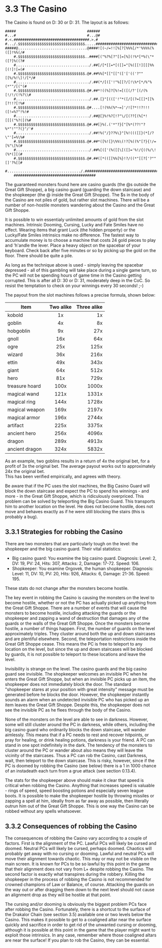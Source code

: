 # 3.3 The Casino

The Casino is found on D: 30 or D: 31. The layout is as follows:

```
#####                                 ######
#...#                                 #...@#
#.<.###################################.>.#
#.../.$$$$$$$$$$$$$$$$$$$$$$$$$$$$$$$.....####################################
#####@................................@####![(~/=!![%[?[%%%[/*'%%%%(%([]!%%(/#
    #.$$$$$$$$$$$$$$$$$$$$$$$$$$$$$$$..####[("%?%[?"[[=[%](!%*[*%(\"*([?]%((?#
    #................................../.##[/[*[[=*[([]="[%([[!][[[%%[(!]![=(#
    #.$$$$$$$$$$$$$$$$$$$$$$$$$$$$$$$.@#.##%%[*[["[["(['['(('?""[[%/%!\]!/[*/#
    #................................../.##(*/[(['!"%[[?/[!\%*[*/%"%(*""/[("(#
    #.$$$$$$$$$$$$$$$$$$$$$$$$$$$$$$$.@#.##*!((%]?[%!=[([(/?'[(/(%[!/!/(!%?\\#
    #................................../.##.[}"[((['!"*([/[(?=[[]*[[%[?!!?[!%#
    #.$$$$$$$$$$$$$$$$$$$$$$$$$$$$$$$.@#....[!(%%(%*~=]'/![?*!!?!!!([!=%?"!%!#
    #................................../.##@[}%!%?[!?"\/[(??[(%[*![[[("%?([(%#
    #.$$$$$$$$$$$$$$$$$$$$$$$$$$$$$$$.@#.##[}%(.('*"?}["[%*(??!"?%*"!""?(}"/'#
    #................................../.##!%("/}??%\}"[%!((([[}(*[/?\"'[=%\%#
    #.$$$$$$$$$$$$$$$$$$$$$$$$$$$$$$$.@#.##*([%![}\%%\(!?[%((%"[?}{!/=[%"\[%(#
    #................................../.##%[(['(%([[\[([]='%!/{((%/\!(%*(][(#
    #.$$$$$$$$$$$$$$$$$$$$$$$$$$$$$$$.@#.##([*(([[%%[%}!?/((*"[[?['?""[]'?%[[#
    #................................../.#####################################
    ######################################
```

The guaranteed monsters found here are casino guards (the @s outside the Great Gift 
Shoppe), a big casino guard (guarding the down staircase) and the shopkeeper (the @ 
inside the Great Gift Shoppe). The $s in the body of the Casino are not piles of gold, 
but rather slot machines. There will be a number of non-hostile monsters wandering 
about the Casino and the Great Gift Shoppe.

It is possible to win essentialy unlimited amounts of gold from the slot machines. 
Intrinsic Dooming, Cursing, Lucky and Fate Smiles have no effect. Wearing items that 
grant Luck (the hidden property) or the Lucky/Fate Smiles intrinsics make no difference. 
The fastest way to accumulate money is to choose a machine that costs 24 gold pieces to 
play and 'h'andle the lever. Place a heavy object on the spacebar of your keyboard. 
Check back after five minutes or so by picking up the gold on the floor. There should be 
quite a pile.

As long as the technique above is used - simply leaving the spacebar depressed - all of 
this gambling will take place during a single game turn, so the PC will not be spending 
hours of game time in the Casino getting corrupted. This is after all D: 30 or D: 31, 
moderately deep in the CoC. So resist the temptation to check on your winnings every 30 
seconds! ;-)

The payout from the slot machines follows a precise formula, shown below: 

Item              |  Two alike   |     Three alike
----              |  :---------:   |     -----------:
kobold            |       1x     |            1x
goblin            |       4x     |            8x
hobgoblin         |       9x     |           27x
gnoll             |      16x     |           64x
ogre              |      25x     |          125x
wizard            |      36x     |          216x 
ettin             |      49x     |          343x
giant             |      64x     |          512x
hero              |      81x     |          729x
treasure hoard    |     100x     |         1000x
magical wand      |     121x     |         1331x
magical ring      |     144x     |         1728x
magical weapon    |     169x     |         2197x
magical armor     |     196x     |         2744x
artifact          |     225x     |         3375x
ancient hero      |     256x     |         4096x
dragon            |     289x     |         4913x
ancient dragon    |     324x     |         5832x

As an example, two goblins results in a return of 4x the original bet, for a profit of 3x 
the original bet.  The average payout works out to approximately 24x the original bet.  
This has been verified empirically, and agrees with theory.

Be aware that if the PC uses the slot machines, the Big Casino Guard will block the down 
staircase and expect the PC to spend his winnings - and more - in the Great Gift Shoppe, 
which is ridiculously overpriced. This problem can be solved by teleporting the Big Casino 
Guard. This transports him to another location on the level. He does not become hostile, 
does not move and behaves exactly as if he were still blocking the stairs (this is probably 
a bug).


## 3.3.1 Strategies for robbing the Casino

There are two monsters that are particularly tough on the level: the shopkeeper and the big 
casino guard. Their vital statistics:

* Big casino guard: You examine the big casino guard. Diagnosis: Level: 2, DV: 19, PV: 24, Hits: 307, Attacks: 2, Damage: 17-72. Speed: 106.
* Shopkeeper: You examine Orgovek, the human shopkeeper. Diagnosis: Level: 11, DV: 10, PV: 20, Hits: 926, Attacks: 6, Damage: 21-36. Speed: 195.

These stats do not change after the monsters become hostile.

The key event in robbing the Casino is causing the monsters on the level to become hostile, 
whether or not the PC has actually picked up anything from the Great Gift Shoppe. There are 
a number of events that will cause the monsters to become hostile, including attacking the 
guards or the shopkeeper and zapping a wand of destruction that damages any of the guards 
or the walls of the Great Gift Shoppe. Once the monsters become hostile, a number of things 
happen. First, the number of guards on the level approximately triples. They cluster around 
both the up and down staircases and are plentiful elsewhere. Second, the teleportation 
restrictions inside the Great Gift Shoppe cease. This means the PC is free to teleport to 
any location on the level, but since the up and down staircases will be blocked by guards, 
it is not possible to teleport to these locations and leave the level.

Invisibility is strange on the level. The casino guards and the big casino guard see 
invisible. The shopkeeper welcomes an invisible PC when he enters the Great Gift Shoppe, 
but when an invisible PC picks up an item, the shopkeeper does not immediately block the 
door. The standard "shopkeeper stares at your position with great intensity" message must 
be generated before he blocks the door. However, the shopkeeper instantly sounds an alarm 
when an undetected invisible PC who has picked up an item leaves the Great Gift Shoppe. 
Despite this, the shopkeeper does not see the invisible PC as he flees through the body of 
the Casino.

None of the monsters on the level are able to see in darkness. However, some will still 
cluster around the PC in darkness, while others, including the big casino guard who 
ordinarily blocks the down staircase, will wander aimlessly. This means that if a PC needs 
to rest and recover hitpoints, or pray for healing, or drink healing potions, darkness is 
your friend. A PC can stand in one spot indefinitely in the dark. The tendency of the 
monsters to cluster around the PC or wander about also means they will leave the vicinity 
of the staircases. Thus a PC can rob the Casino, cast Darkness, wait, then teleport to the 
down staircase. This is risky, however, since if the PC is doomed by robbing the Casino 
(see below) there is a 1 in 1000 chance of an instadeath each turn from a grue attack (see 
section 0.13.4).

The stats for the shopkeeper above should make it clear that speed is critical when robbing 
the Casino. Anything that increases speed is valuable - rings of speed, speed boosting 
potions and especially seven league boots. It is possible to make the shopkeeper hostile by 
throwing missiles or zapping a spell at him, ideally from as far away as possible, then 
literally outrun him out of the Great Gift Shoppe. This is one way the Casino can be robbed 
without any spells whatsoever.

## 3.3.2 Consequences of robbing the Casino

The consequences of robbing the Casino vary according to a couple of factors. First is the 
alignment of the PC. Lawful PCs will likely be cursed and doomed. Neutral PCs will likely 
be cursed, perhaps doomed. Chaotics will probably get away with no cursing or dooming. 
Lawful and neutral PCs will move their alignment towards chaotic. This may or may not be 
visible on the main screen. It is known for PCs to be so lawful by this point in the game 
that their alignment does not vary from L+ despite robbing the Casino. The second factor is 
exactly what transpires during the robbery. Killing the shopkeeper in the process of 
robbing the Casino is not recommended for crowned champions of Law or Balance, of course. 
Attacking the guards on the way out or after dragging them down to the next level should 
not cause an alignment drop as they will be hostile at that point.

The cursing and/or dooming is obviously the biggest problem PCs face after robbing the 
Casino. Fortunately, there is a shortcut to the surface of the Drakalor Chain (see section 
3.5) available one or two levels below the Casino. This makes it possible to get to a 
coaligned altar near the surface quickly and sacrifice in order to get rid of the unwanted 
cursing or dooming, although it is possible at this point in the game that the player might 
want to exploit those intrinsics. In any case, remember where those coaligned altars are 
near the surface! If you plan to rob the Casino, they can be essential.

